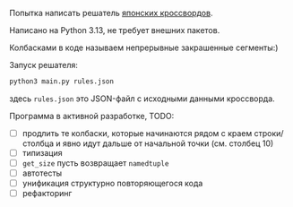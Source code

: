 Попытка написать решатель [японских кроссвордов](https://ru.wikipedia.org/wiki/%D0%AF%D0%BF%D0%BE%D0%BD%D1%81%D0%BA%D0%B8%D0%B9_%D0%BA%D1%80%D0%BE%D1%81%D1%81%D0%B2%D0%BE%D1%80%D0%B4).

Написано на Python 3.13, не требует внешних пакетов.

Колбасками в коде называем непрерывные закрашенные сегменты:)

Запуск решателя:

```bash
python3 main.py rules.json
```

здесь `rules.json` это JSON-файл с исходными данными кроссворда.

Программа в активной разработке, TODO:

- [ ] продлить те колбаски, которые начинаются рядом с краем строки/столбца и явно идут дальше от начальной точки (см. столбец 10)
- [ ] типизация
- [ ] `get_size` пусть возвращает `namedtuple`
- [ ] автотесты
- [ ] унификация структурно повторяющегося кода
- [ ] рефакторинг
